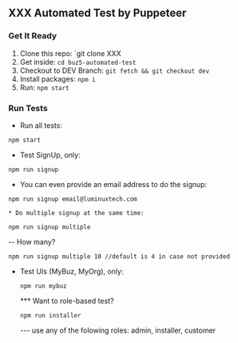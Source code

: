 ## XXX Automated Test by Puppeteer

### Get It Ready
1. Clone this repo: `git clone XXX
2. Get inside: `cd buz5-automated-test`
3. Checkout to DEV Branch: `git fetch && git checkout dev`
4. Install packages:   `npm i`
5. Run: `npm start`

### Run Tests
* Run all tests: 
```
npm start
```
* Test SignUp, only: 
```
npm run signup
```
* You can even provide an email address to do the signup: 
```
npm run signup email@luminuxtech.com
```
    * Do multiple signup at the same time: 
```
npm run signup multiple
```
  -- How many? 
  ```
  npm run signup multiple 10 //default is 4 in case not provided
  ```
* Test UIs (MyBuz, MyOrg), only: 
  ```
  npm run mybuz
  ``` 
     *** Want to role-based test? 
  ```
  npm run installer
  ```
     --- use any of the folowing roles: admin, installer, customer

